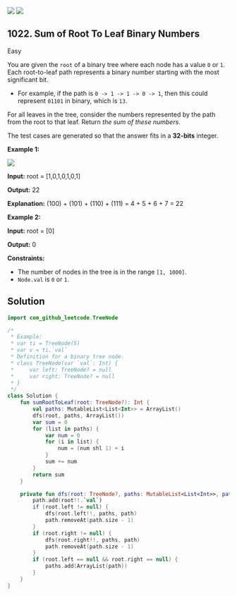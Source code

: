 [![](https://img.shields.io/github/stars/javadev/LeetCode-in-Kotlin?label=Stars&style=flat-square)](https://github.com/javadev/LeetCode-in-Kotlin)
[![](https://img.shields.io/github/forks/javadev/LeetCode-in-Kotlin?label=Fork%20me%20on%20GitHub%20&style=flat-square)](https://github.com/javadev/LeetCode-in-Kotlin/fork)

## 1022\. Sum of Root To Leaf Binary Numbers

Easy

You are given the `root` of a binary tree where each node has a value `0` or `1`. Each root-to-leaf path represents a binary number starting with the most significant bit.

*   For example, if the path is `0 -> 1 -> 1 -> 0 -> 1`, then this could represent `01101` in binary, which is `13`.

For all leaves in the tree, consider the numbers represented by the path from the root to that leaf. Return _the sum of these numbers_.

The test cases are generated so that the answer fits in a **32-bits** integer.

**Example 1:**

![](https://assets.leetcode.com/uploads/2019/04/04/sum-of-root-to-leaf-binary-numbers.png)

**Input:** root = [1,0,1,0,1,0,1]

**Output:** 22

**Explanation:** (100) + (101) + (110) + (111) = 4 + 5 + 6 + 7 = 22

**Example 2:**

**Input:** root = [0]

**Output:** 0

**Constraints:**

*   The number of nodes in the tree is in the range `[1, 1000]`.
*   `Node.val` is `0` or `1`.

## Solution

```kotlin
import com_github_leetcode.TreeNode

/*
 * Example:
 * var ti = TreeNode(5)
 * var v = ti.`val`
 * Definition for a binary tree node.
 * class TreeNode(var `val`: Int) {
 *     var left: TreeNode? = null
 *     var right: TreeNode? = null
 * }
 */
class Solution {
    fun sumRootToLeaf(root: TreeNode?): Int {
        val paths: MutableList<List<Int>> = ArrayList()
        dfs(root, paths, ArrayList())
        var sum = 0
        for (list in paths) {
            var num = 0
            for (i in list) {
                num = (num shl 1) + i
            }
            sum += num
        }
        return sum
    }

    private fun dfs(root: TreeNode?, paths: MutableList<List<Int>>, path: MutableList<Int>) {
        path.add(root!!.`val`)
        if (root.left != null) {
            dfs(root.left!!, paths, path)
            path.removeAt(path.size - 1)
        }
        if (root.right != null) {
            dfs(root.right!!, paths, path)
            path.removeAt(path.size - 1)
        }
        if (root.left == null && root.right == null) {
            paths.add(ArrayList(path))
        }
    }
}
```